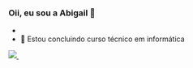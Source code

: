 ### Oii, eu sou a Abigail 👋

-
- 🎒 Estou concluindo curso técnico em informática 
<a href="">
<img src= "https://github-readme-stats.vercel.app/api?username=abigailtechnology&show_icons=true&bg_color=jolly">
<img src="">     
